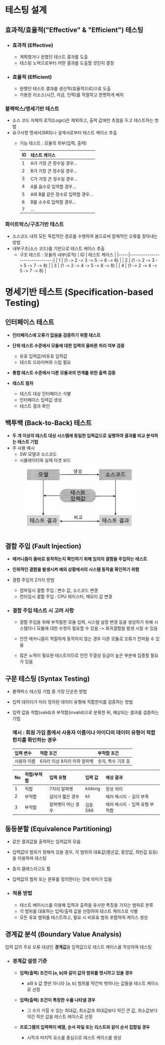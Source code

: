 # 테스팅 설계

## 효과적/효율적("Effective" & "Efficient") 테스팅
- ### 효과적 (Effective)
    - 계획했거나 원했던 테스트 결과를 도출
    - 테스팅 노력으로부터 어떤 결과를 도출할 것인지 결정
- ### 효율적 (Efficient)
    - 원했던 테스트 결과를 생산적(효율적으로)으로 도출
    - 가용한 리소스(시간, 자금, 인력)를 적절하고 현명하게 배치

### 블랙박스/명세기반 테스트
- 소스 코드 자체의 로직(Logic)은 제외하고, 출력 값에만 초점을 두고 테스트하는 방법
- 요구사항 명세서(SRS)나 설계서로부터 테스트 케이스 추출
  - 기능 테스트 : 모듈의 외부(입력, 출력)

    | ID  | 테스트 케이스                          |
    |-----|----------------------------------------|
    | 1   | A가 가장 큰 정수일 경우...              |
    | 2   | B가 가장 큰 정수일 경우...              |
    | 3   | C가 가장 큰 정수일 경우...              |
    | 4   | A를 음수로 입력할 경우...               |
    | 5   | A와 B를 같은 정수로 입력할 경우...       |
    | 6   | B를 소수로 입력할 경우...               |
    | 7   | ...                                    |


### 화이트박스/구조기반 테스트
- 소스코드 내의 모든 독립적인 경로를 수행하여 봄으로써 잠재적인 오류를 찾아내는 방법
- 내부구조(소스 코드)를 기반으로 테스트 케이스 추출
  - 구조 테스트 : 모듈의 내부(로직)
    | ID  | 테스트 케이스                  |
    |-----|--------------------------------|
    | 1   | (1 -> 2 -> 3 -> 5 -> 6 -> 8)  |
    | 2   | (1 -> 2 -> 3 -> 5 -> 7 -> 8)  |
    | 3   | (1 -> 2 -> 4 -> 5 -> 6 -> 8)  |
    | 4   | (1 -> 2 -> 4 -> 5 -> 7 -> 8)  |



# 명세기반 테스트 (Specification-based Testing)

## 인터페이스 테스트
- **인터페이스에 오류가 없음을 검증하기 위함 테스트**

- **단위 테스트 수준에서 모듈에 대한 입력의 올바른 처리 여부 검증**
  - 유효 입력값/비유효 입력값
  - 테스트 드라이버와 스텁 필요

- **통합 테스트 수준에서 다른 모듈과의 연계를 위한 출력 검증**

- **테스트 절차**
  - 테스트 대상 인터페이스 식별
  - 인터페이스 입력값 생성
  - 테스트 결과 확인
## 백투백 (Back-to-Back) 테스트
- **두 개 이상의 테스트 대상 시스템에 동일한 입력값으로 실행하여 결과를 비교 분석하는 테스트 기법**
- 주 사용 예시
  - SW 모델과 소스코드
  - 시뮬레이터와 실제 타겟 보드
<br>![alt text](img/back_to_back.png)

## 결함 주입 (Fault Injection)
- **메커니즘이 올바로 동작하는지 확인하기 위해 임의의 결함을 주입하는 테스트**
- **인위적인 결함을 발생시켜 예외 상황에서의 시스템 동작을 확인하기 위함**

- 결함 주입의 2가지 방법
  - 컴파일시 결함 주입 : 변수 값, 소스코드 변경
  - 런타임시 결함 주입 : CPU 레지스터, 메모리 값 변경

- ### 결함 주입 테스트 시 고려 사항
    - 결함 주입을 위해 부적절한 모듈 입력, 시스템 설정 변경 등을 생성하기 위해 시스템이나 모듈에 대한 수정이 필요할 수 있음 -> 회귀결함을 발생 시킬 수 있음

    - 안전 메커니즘이 적절하게 동작하지 않는 경우 다른 모듈로 오류가 전파될 수 있음

    - 많은 노력이 필요한 테스트이므로 안전 무결성 등급이 높은 부분에 집중할 필요가 있음

## 구문 테스팅 (Syntax Testing)

- 블랙박스 테스팅 기법 중 가장 단순한 방법  
- 입력 데이터가 미리 정의된 데이터 유형에 적합한지를 검증하는 방법  
- 입력 값을 적합(valid)과 부적합(invalid)으로 분류한 뒤, 예상되는 결과를 검증하는 기법

    ### 예시 : 회원 가입 폼에서 사용자 이름이나 아이디의 데이터 유형이 적합한지를 확인하는 경우

    | 입력 변수 | 적합 조건                  | 부적합 조건           |
    |-----------|----------------------------|------------------------|
    | 사용자 이름 | 6자리 이상 8자리 이하 알파벳 | 숫자, 특수 기호 등 |

    | No | 적합/부적합 | 입력 유형   | 입력 값 | 예상 결과                           |
    |----|-------------|-------------|---------|--------------------------------------|
    | 1  | 적합       | 7자리 알파벳 | kildong | 정상 처리                            |
    | 2  | 부적합     | 길이가 짧은 경우 | kil     | 에러 메시지 - 길이 부족              |
    | 3  | 부적합     | 알파벳이 아닌 경우 | 김동586 | 에러 메시지 - 입력 유형 부적합        |

## 동등분할 (Equivalence Partitioning)
- 같은 결과값을 출력하는 입력값의 모음
- 입력값이 범위가 정해져 있을 경우, 각 범위의 대표값(평균값, 중앙값, 최빈값 등등)을 이용하여 테스팅
- 동치 클래스라고도 함
- 입력값의 범위 또는 분류를 정의한다는 것에 의미가 있음

- ### 적용 방법
    - 테스트 베이시스를 이용해 입력과 출력을 유사한 특징을 가지는 범위로 분류
    - 각 범위를 대표하는 입력/출력 값을 선정하여 테스트 케이스로 식별
    - 모든 유효 범위를 테스트하고, 필요 시 비유효 범위 포함하여 케이스 생성
## 경계값 분석 (Boundary Value Analysis)
입력 값의 주요 오류 대상인 **경계값**을 입력값으로 테스트 케이스를 작성하여 테스팅
- ### 경계값 설정 기준
    - **입력(출력) 조건이 [a, b]와 같이 값의 범위를 명시하고 있을 경우**
        - a와 b 값 뿐만 아니라 [a, b] 범위를 약간씩 벗어나는 값들을 테스트 케이스로 선정

    - **입력(출력) 조건이 특정한 수를 나타낼 경우**
        - 그 수가 가질 수 있는 최대값, 최소값과 최대값보다 약간 큰 값, 최소값보다 약간 작은 값을 테스트 케이스로 선정
        
    - **프로그램의 입력력이 배열, 순서 파일 또는 리스트와 같이 순서 집합일 경우**
        - 시작과 마지막 요소를 중심으로 테스트 케이스를 생성
